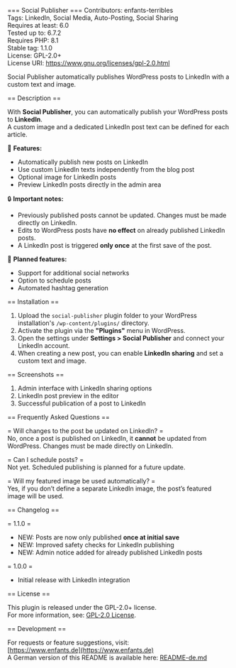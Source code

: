 === Social Publisher ===
Contributors: enfants-terribles  
Tags: LinkedIn, Social Media, Auto-Posting, Social Sharing  
Requires at least: 6.0  
Tested up to: 6.7.2  
Requires PHP: 8.1  
Stable tag: 1.1.0  
License: GPL-2.0+  
License URI: https://www.gnu.org/licenses/gpl-2.0.html  

Social Publisher automatically publishes WordPress posts to LinkedIn with a custom text and image.

== Description ==  

With **Social Publisher**, you can automatically publish your WordPress posts to **LinkedIn**.  
A custom image and a dedicated LinkedIn post text can be defined for each article.

🚀 **Features:**  
- Automatically publish new posts on LinkedIn  
- Use custom LinkedIn texts independently from the blog post  
- Optional image for LinkedIn posts  
- Preview LinkedIn posts directly in the admin area  

🔒 **Important notes:**  
- Previously published posts cannot be updated. Changes must be made directly on LinkedIn.  
- Edits to WordPress posts have **no effect** on already published LinkedIn posts.  
- A LinkedIn post is triggered **only once** at the first save of the post.  

📢 **Planned features:**  
- Support for additional social networks  
- Option to schedule posts  
- Automated hashtag generation  

== Installation ==  

1. Upload the `social-publisher` plugin folder to your WordPress installation's `/wp-content/plugins/` directory.  
2. Activate the plugin via the **"Plugins"** menu in WordPress.  
3. Open the settings under **Settings > Social Publisher** and connect your LinkedIn account.  
4. When creating a new post, you can enable **LinkedIn sharing** and set a custom text and image.  

== Screenshots ==  

1. Admin interface with LinkedIn sharing options  
2. LinkedIn post preview in the editor  
3. Successful publication of a post to LinkedIn  

== Frequently Asked Questions ==  

= Will changes to the post be updated on LinkedIn? =  
No, once a post is published on LinkedIn, it **cannot** be updated from WordPress. Changes must be made directly on LinkedIn.  

= Can I schedule posts? =  
Not yet. Scheduled publishing is planned for a future update.  

= Will my featured image be used automatically? =  
Yes, if you don’t define a separate LinkedIn image, the post’s featured image will be used.  

== Changelog ==  

= 1.1.0 =  
* NEW: Posts are now only published **once at initial save**  
* NEW: Improved safety checks for LinkedIn publishing  
* NEW: Admin notice added for already published LinkedIn posts  

= 1.0.0 =  
* Initial release with LinkedIn integration  

== License ==  

This plugin is released under the GPL-2.0+ license.  
For more information, see: [GPL-2.0 License](https://www.gnu.org/licenses/gpl-2.0.html).  

== Development ==  

For requests or feature suggestions, visit:  
[https://www.enfants.de](https://www.enfants.de)  
A German version of this README is available here: [README-de.md](README-de.md)